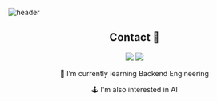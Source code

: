 ![header](https://capsule-render.vercel.app/api?type=waving&color=auto&height=300&section=header&text=exena&fontSize=90)
<div align="center">
  
## Contact 🤙
<a href="mailto:exena01@gmail.com"><img src="https://img.shields.io/badge/Gmail-red?style=flat-square&logo=gmail&logoColor=white&link=mailto:exena01@gmail.com"/></a>
<a href="https://nimble-ship-2fb.notion.site/Exena-s-Notion-Blog-Prototype-d8575e0f44fb46478d4d71940726fd39"><img src="https://img.shields.io/badge/Blog-black?style=flat-square&logo=notion&logoColor=white&link=https://nimble-ship-2fb.notion.site/Exena-s-Notion-Blog-Prototype-d8575e0f44fb46478d4d71940726fd39"/></a>

🌱 I’m currently learning Backend Engineering 

🕹️ I'm also interested in AI
</div>
